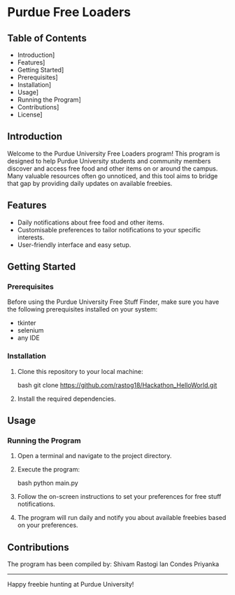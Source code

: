# Purdue Free Loaders

## Table of Contents

- Introduction]
- Features]
- Getting Started]
- Prerequisites]
- Installation]
- Usage]
- Running the Program]
- Contributions]
- License]

## Introduction

Welcome to the Purdue University Free Loaders program! This program is designed to help Purdue University students and community members discover and access free food and other items on or around the campus. Many valuable resources often go unnoticed, and this tool aims to bridge that gap by providing daily updates on available freebies.

## Features

- Daily notifications about free food and other items.
- Customisable preferences to tailor notifications to your specific interests.
- User-friendly interface and easy setup.

## Getting Started
### Prerequisites

Before using the Purdue University Free Stuff Finder, make sure you have the following prerequisites installed on your system:

- tkinter
- selenium
- any IDE

### Installation

1. Clone this repository to your local machine:

   bash
   git clone https://github.com/rastog18/Hackathon_HelloWorld.git 

2. Install the required dependencies.

## Usage
### Running the Program

1. Open a terminal and navigate to the project directory.
2. Execute the program:

   bash
   python main.py
   

3. Follow the on-screen instructions to set your preferences for free stuff notifications.
4. The program will run daily and notify you about available freebies based on your preferences.

## Contributions

The program has been compiled by:
Shivam Rastogi
Ian Condes
Priyanka

-----

Happy freebie hunting at Purdue University!
